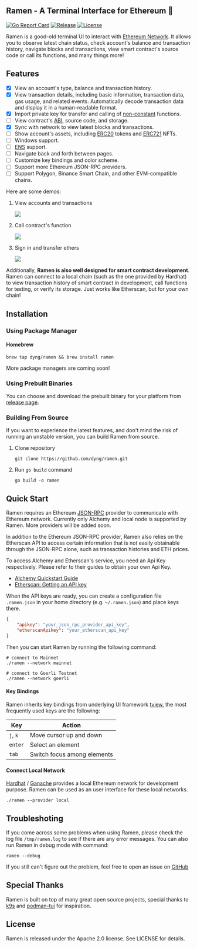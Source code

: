 ## Ramen - A Terminal Interface for Ethereum 🍜

[![Go Report Card](https://goreportcard.com/badge/github.com/dyng/ramen)](https://goreportcard.com/report/github.com/dyng/ramen)
[![Release](https://img.shields.io/github/v/release/dyng/ramen.svg)](https://github.com/derailed/k9s/releases)
[![License](https://img.shields.io/badge/License-Apache%202.0-blue.svg)](https://github.com/mum4k/termdash/blob/master/LICENSE)


Ramen is a good-old terminal UI to interact with [Ethereum Network](https://ethereum.org/en/). It allows you to observe latest chain status, check account's balance and transaction history, navigate blocks and transactions, view smart contract's source code or call its functions, and many things more!

## Features

- [x] View an account's type, balance and transaction history.
- [x] View transaction details, including basic information, transaction data, gas usage, and related events. Automatically decode transaction data and display it in a human-readable format.
- [x] Import private key for transfer and calling of [non-constant](https://docs.ethers.org/v4/api-contract.html) functions.
- [ ] View contract's [ABI](https://docs.soliditylang.org/en/v0.8.13/abi-spec.html), source code, and storage.
- [x] Sync with network to view latest blocks and transactions.
- [ ] Show account's assets, including [ERC20](https://ethereum.org/en/developers/docs/standards/tokens/erc-20/) tokens and [ERC721](https://ethereum.org/en/developers/docs/standards/tokens/erc-721/) NFTs.
- [ ] Windows support.
- [ ] [ENS](https://ens.domains/) support.
- [ ] Navigate back and forth between pages.
- [ ] Customize key bindings and color scheme.
- [ ] Support more Ethereum JSON-RPC providers.
- [ ] Support Polygon, Binance Smart Chain, and other EVM-compatible chains.

Here are some demos:

1. View accounts and transactions

    <img src="https://user-images.githubusercontent.com/1492050/216913618-9d9d708a-d350-442d-83c2-3a6c7a77614f.gif"/>

2. Call contract's function

    <img src="https://user-images.githubusercontent.com/1492050/216915763-f6c429a5-f980-4dcc-87ac-77b6cd65b62a.gif"/>

3. Sign in and transfer ethers

    <img src="https://user-images.githubusercontent.com/1492050/216917516-8cf8b02b-ba95-466a-ac6c-450f53b7f6e4.gif"/>

Additionally, **Ramen is also well designed for smart contract development**. Ramen can connect to a local chain (such as the one provided by Hardhat) to view transaction history of smart contract in development, call functions for testing, or verify its storage. Just works like Etherscan, but for your own chain!

## Installation

### Using Package Manager

#### Homebrew

```shell
brew tap dyng/ramen && brew install ramen
```

More package managers are coming soon!

### Using Prebuilt Binaries

You can choose and download the prebuilt binary for your platform from [release page](https://github.com/dyng/ramen/releases).

### Building From Source

If you want to experience the latest features, and don't mind the risk of running an unstable version, you can build Ramen from source.

1. Clone repository

    ```shell
    git clone https://github.com/dyng/ramen.git
    ```

2. Run `go build` command

    ```shell
    go build -o ramen
    ```

## Quick Start

Ramen requires an Ethereum [JSON-RPC](https://ethereum.org/en/developers/docs/apis/json-rpc/) provider to communicate with Ethereum network. Currently only Alchemy and local node is supported by Ramen. More providers will be added soon.

In addition to the Ethereum JSON-RPC provider, Ramen also relies on the Etherscan API to access certain information that is not easily obtainable through the JSON-RPC alone, such as transaction histories and ETH prices.

To access Alchemy and Etherscan's service, you need an Api Key respectively. Please refer to their guides to obtain your own Api Key.

- [Alchemy Quickstart Guide](https://docs.alchemy.com/lang-zh/docs/alchemy-quickstart-guide)
- [Etherscan: Getting an API key](https://docs.etherscan.io/getting-started/viewing-api-usage-statistics)

When the API keys are ready, you can create a configuration file `.ramen.json` in your home directory (e.g. `~/.ramen.json`) and place keys there.

```json
{
    "apikey": "your_json_rpc_provider_api_key",
    "etherscanApikey": "your_etherscan_api_key"
}
```

Then you can start Ramen by running the following command:

```shell
# connect to Mainnet
./ramen --network mainnet

# connect to Goerli Testnet
./ramen --network goerli
```

#### Key Bindings

Ramen inherits key bindings from underlying UI framework [tview](https://github.com/rivo/tview), the most frequently used keys are the following:

| Key | Action |
|---|---|
|`j`, `k`|Move cursor up and down|
|`enter`|Select an element|
|`tab`|Switch focus among elements|

#### Connect Local Network

[Hardhat](https://hardhat.org/) / [Ganache](https://trufflesuite.com/ganache/) provides a local Ethereum network for development purpose. Ramen can be used as an user interface for these local networks.

```shell
./ramen --provider local
```

## Troubleshoting

If you come across some problems when using Ramen, please check the log file `/tmp/ramen.log` to see if there are any error messages. You can also run Ramen in debug mode with command:

```shell
ramen --debug
```

If you still can't figure out the problem, feel free to open an issue on [GitHub](https://github.com/dyng/ramen/issues/new)

## Special Thanks

Ramen is built on top of many great open source projects, special thanks to [k9s](https://github.com/derailed/k9s) and [podman-tui](https://github.com/containers/podman-tui) for inspiration.

## License

Ramen is released under the Apache 2.0 license. See LICENSE for details.
